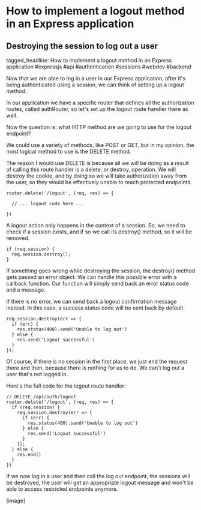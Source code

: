 # How to implement a logout method in an Express application
## Destroying the session to log out a user

tagged_headline: How to implement a logout method in an Express application  #expressjs #api #authentication #sessions #webdev #backend


Now that we are able to log in a user in our Express application, after it's being authenticated using a session, we can think of setting up a logout method.

In our application we have a specific router that defines all the authorization routes, called authRouter, so let's set up the logout route handler there as well.

Now the question is: what HTTP method are we going to use for the logout endpoint?

We could use a variety of methods, like POST or GET, but in my opinion, the most logical method to use is the DELETE method.

The reason I would use DELETE is because all we will be doing as a result of calling this route handler is a delete, or destroy, operation. We will destroy the cookie, and by doing so we will take authorization away from the user, so they would be effectively unable to reach protected endpoints.


```
router.delete('/logout', (req, res) => {

  // ... logout code here ...

})
```

A logout action only happens in the context of a session. So, we need to check if a session exists, and if so we call its destroy() method, so it will be removed.

```
if (req.session) {
  req.session.destroy();
}
```

If something goes wrong while destroying the session, the destroy() method gets passed an error object. We can handle this possible error with a callback function.
Our function will simply send back an error status code and a message.

If there is no error, we can send back a logout confirmation message instead. In this case, a success status code will be sent back by default.

```
req.session.destroy(err => {
  if (err) {
    res.status(400).send('Unable to log out')
  } else {
    res.send('Logout successful')
  }
});
```

Of course, if there is no session in the first place, we just end the request there and then, because there is nothing for us to do. We can't log out a user that's not logged in.

Here's the full code for the logout route handler:

```
// DELETE /api/auth/logout
router.delete('/logout', (req, res) => {
  if (req.session) {
    req.session.destroy(err => {
      if (err) {
        res.status(400).send('Unable to log out')
      } else {
        res.send('Logout successful')
      }
    });
  } else {
    res.end()
  }
})
```

If we now log in a user and then call the log out endpoint, the sessions will be destroyed, the user will get an appropriate logout message and won't be able to access restricted endpoints anymore.

[image]
